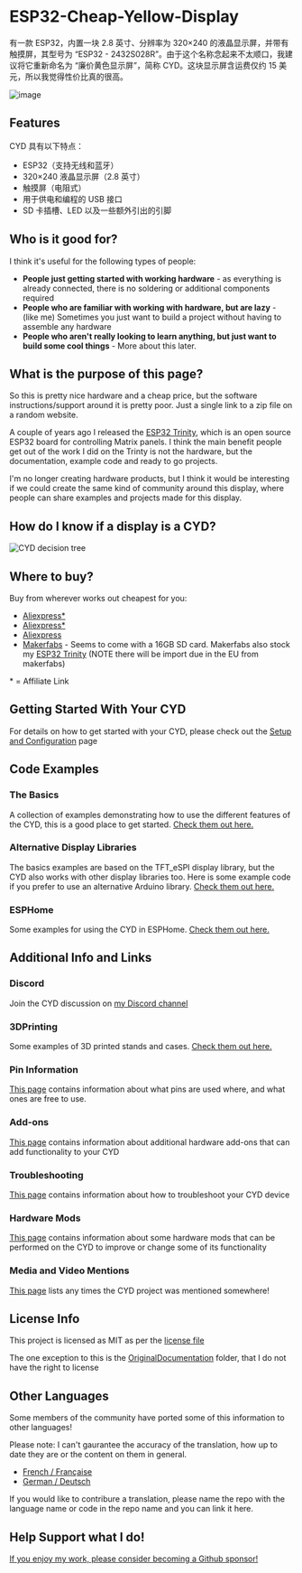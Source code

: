 # ESP32-Cheap-Yellow-Display

有一款 ESP32，内置一块 2.8 英寸、分辨率为 320×240 的液晶显示屏，并带有触摸屏，其型号为 “ESP32 - 2432S028R”。由于这个名称念起来不太顺口，我建议将它重新命名为 “廉价黄色显示屏”，简称 CYD。这块显示屏含运费仅约 15 美元，所以我觉得性价比真的很高。

![image](https://github.com/witnessmenow/ESP32-Cheap-Yellow-Display/assets/1562562/76c3d481-2523-4b6f-881c-2e29f9368cd0)

## Features

CYD 具有以下特点：

- ESP32（支持无线和蓝牙）
- 320×240 液晶显示屏（2.8 英寸）
- 触摸屏（电阻式）
- 用于供电和编程的 USB 接口
- SD 卡插槽、LED 以及一些额外引出的引脚

## Who is it good for?

I think it's useful for the following types of people:

- **People just getting started with working hardware** - as everything is already connected, there is no soldering or additional components required
- **People who are familiar with working with hardware, but are lazy** - (like me) Sometimes you just want to build a project without having to assemble any hardware
- **People who aren't really looking to learn anything, but just want to build some cool things** - More about this later.

## What is the purpose of this page?

So this is pretty nice hardware and a cheap price, but the software instructions/support around it is pretty poor. Just a single link to a zip file on a random website.

A couple of years ago I released the [ESP32 Trinity](https://github.com/witnessmenow/ESP32-Trinity), which is an open source ESP32 board for controlling Matrix panels. I think the main benefit people get out of the work I did on the Trinty is not the hardware, but the documentation, example code and ready to go projects.

I'm no longer creating hardware products, but I think it would be interesting if we could create the same kind of community around this display, where people can share examples and projects made for this display.

## How do I know if a display is a CYD?
![CYD decision tree](http://www.plantuml.com/plantuml/png/RP0nJyCm48Nt_8gZNIb3fge3LD2b2q92235UamDRE7PaNuhyxxda7DGgJBs-zxtSE-yJO-IXSzKD6-e8UeVMLyQs1DJrdA6br4JRims-4fW9LiS4bY6JS-47qBTWC052QvEayyCAvA-wS-8vi01F7mS8SVevOxJeUK9zu55QzzP_Nw-exxPmz8tHJzRRsJq4cdo3Pu98oIQsCd4O6WDIbyXF4LN-JNMsYG7UNXyXUAUTLHDfqVeMJWClUfSPrY_OOyPtO_ivUPcfnoMV3iyXJh4cj_MGJd8lEleQkvQKi9TYUT_DvbukXnraIfTQURMT39Nu8kcrXInIwQYO-gCyNwgm6al-ZneTNIRqjLokqS2UV3jqxXS0)

## Where to buy?

Buy from wherever works out cheapest for you:

- [Aliexpress\*](https://s.click.aliexpress.com/e/_DkSpIjB)
- [Aliexpress\*](https://s.click.aliexpress.com/e/_DkcmuCh)
- [Aliexpress](https://www.aliexpress.com/item/1005004502250619.html)
- [Makerfabs](https://www.makerfabs.com/sunton-esp32-2-8-inch-tft-with-touch.html) - Seems to come with a 16GB SD card. Makerfabs also stock my [ESP32 Trinity](https://github.com/witnessmenow/ESP32-Trinity) (NOTE there will be import due in the EU from makerfabs)

\* = Affiliate Link

## Getting Started With Your CYD

For details on how to get started with your CYD, please check out the [Setup and Configuration](/SETUP.md) page

## Code Examples

### The Basics

A collection of examples demonstrating how to use the different features of the CYD, this is a good place to get started. [Check them out here.](/Examples/Basics)

### Alternative Display Libraries

The basics examples are based on the TFT_eSPI display library, but the CYD also works with other display libraries too. Here is some example code if you prefer to use an alternative Arduino library. [Check them out here.](/Examples/AlternativeLibraries)

### ESPHome

Some examples for using the CYD in ESPHome. [Check them out here.](/Examples/ESPHome)

## Additional Info and Links

### Discord

Join the CYD discussion on [my Discord channel](https://discord.gg/nnezpvq)

### 3DPrinting

Some examples of 3D printed stands and cases. [Check them out here.](/3dModels)

### Pin Information

[This page](/PINS.md) contains information about what pins are used where, and what ones are free to use.

### Add-ons

[This page](/ADDONS.md) contains information about additional hardware add-ons that can add functionality to your CYD

### Troubleshooting

[This page](/TROUBLESHOOTING.md) contains information about how to troubleshoot your CYD device

### Hardware Mods

[This page](/Mods/README.md) contains information about some hardware mods that can be performed on the CYD to improve or change some of its functionality

### Media and Video Mentions

[This page](/MEDIA.md) lists any times the CYD project was mentioned somewhere!

## License Info

This project is licensed as MIT as per the [license file](/LICENSE)

The one exception to this is the [OriginalDocumentation](/OriginalDocumentation/) folder, that I do not have the right to license

## Other Languages

Some members of the community have ported some of this information to other languages! 

Please note: I can't gaurantee the accuracy of the translation, how up to date they are or the content on them in general.

- [French / Française](https://github.com/usini/ESP32-Cheap-Yellow-Display-Documentation-FR)
- [German / Deutsch](https://github.com/paelzer/ESP32-Cheap-Yellow-Display-Documentation-DE)

If you would like to contribure a translation, please name the repo with the language name or code in the repo name and you can link it here.

## Help Support what I do!

[If you enjoy my work, please consider becoming a Github sponsor!](https://github.com/sponsors/witnessmenow/)
